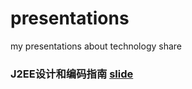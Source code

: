 # presentations
my  presentations about technology share

### J2EE设计和编码指南  [slide](https://github.com/xiaozhiliaoo/j2ee-practice)